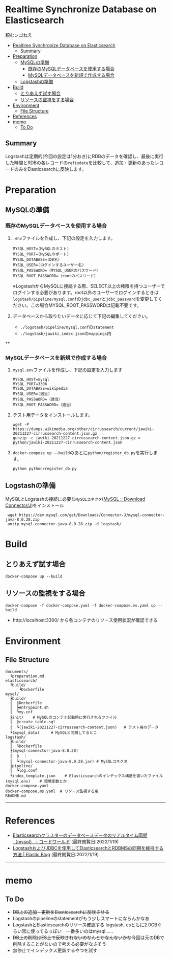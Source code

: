# Realtime Synchronize Database on Elasticsearch
頼むンゴねえ

- [Realtime Synchronize Database on Elasticsearch](#realtime-synchronize-database-on-elasticsearch)
  - [Summary](#summary)
- [Preparation](#preparation)
  - [MySQLの準備](#mysqlの準備)
    - [既存のMySQLデータベースを使用する場合](#既存のmysqlデータベースを使用する場合)
    - [MySQLデータベースを新規で作成する場合](#mysqlデータベースを新規で作成する場合)
  - [Logstashの準備](#logstashの準備)
- [Build](#build)
  - [とりあえず試す場合](#とりあえず試す場合)
  - [リソースの監視をする場合](#リソースの監視をする場合)
- [Environment](#environment)
  - [File Structure](#file-structure)
- [References](#references)
- [memo](#memo)
  - [To Do](#to-do)

## Summary

Logstashは定期的(今回の設定は1分おき)にRDBのデータを確認し、最後に実行した時間とRDBの各レコードの`refixdate`を比較して、追加・更新のあったレコードのみをElasticsearchに反映します。


# Preparation
## MySQLの準備
### 既存のMySQLデータベースを使用する場合
1. `.env`ファイルを作成し、下記の設定を入力します。

    ```
    MYSQL_HOST=(MySQLのホスト)
    MYSQL_PORT=(MySQLのポート)
    MYSQL_DATABASE=(DB名)
    MYSQL_USER=(ログインするユーザー名)
    MYSQL_PASSWORD=（MYSQL_USERのパスワード）
    MYSQL_ROOT_PASSWORD=（rootのパスワード）
    ```

    ※LogstashからMySQLに接続する際、SELECT以上の権限を持つユーザーでログインする必要があります。root以外のユーザーでログインするときは`logstash/pipeline/mysql.conf`の`jdbc_user`と`jdbc_password`を変更してください。この場合MYSQL_ROOT_PASSWORDは記載不要です。

2. データベースから取りたいデータに応じて下記の編集してください。
    - `./logstash/pipeline/mysql.conf`の`statement`
    - `./logstash/jawiki_index.json`の`mappings`内

 **

### MySQLデータベースを新規で作成する場合

1. `mysql.env`ファイルを作成し、下記の設定を入力します
    ```
    MYSQL_HOST=mysql
    MYSQL_PORT=3306
    MYSQL_DATABASE=wikipedia
    MYSQL_USER=(適当)
    MYSQL_PASSWORD=（適当）
    MYSQL_ROOT_PASSWORD=（適当）
    ```

2. テスト用データをインストールします。
    ```
    wget -P https://dumps.wikimedia.org/other/cirrussearch/current/jawiki-20211227-cirrussearch-content.json.gz
    gunzip -c jawiki-20211227-cirrussearch-content.json.gz > python/jawiki-20211227-cirrussearch-content.json
    ```

3. `docker-compose up --build`のあとに`python/register_db.py`を実行します。
    ```
    python python/register_db.py
    ```

## Logstashの準備
MySQLとLogstashの接続に必要な`MySQLコネクタ`([MySQL :: Download Connector/J](https://dev.mysql.com/downloads/connector/j/))をインストール
   ```
    wget https://dev.mysql.com/get/Downloads/Connector-J/mysql-connector-java-8.0.28.zip
    unzip mysql-connector-java-8.0.28.zip -d logstash/
   ```





# Build
## とりあえず試す場合
```
docker-compose up --build
```


## リソースの監視をする場合
```
docker-compose -f docker-compose.yaml -f docker-compose.ms.yaml up --build
```

- http://localhost:3300/ から各コンテナのリソース使用状況が確認できる


# Environment 

## File Structure

```
documents/
  ┗preparation.md
elasticsearch/
  ┗build/
      ┗Dockerfile
mysql/
  ┣build/
  ┃  ┣Dockerfile
  ┃  ┣entrypoint.sh
  ┃  ┗my.cnf
  ┣init/    # MySQLのコンテナ起動時に実行されるファイル
  ┃  ┣create_table.sql
  ┃  ┗(jawiki-20211227-cirrussearch-content.json)   # テスト用のデータ
  ┗(mysql_data)     # MySQLと同期してるとこ
logstash/
  ┣build/
  ┃  ┗Dockerfile
  ┣(mysql-connector-java-8.0.28)
  ┃  ┣  ︙
  ┃  ┗(mysql-connector-java-8.0.28.jar) # MySQLコネクタ
  ┣pipeline/
  ┃  ┗log.conf
  ┗index_template.json    # Elasticsearchのインデックス構造を書いたファイル
(mysql.env)    # 環境変数とか
docker-compose.yaml
docker-compose.ms.yaml  # リソース監視する用
README.md
```

---

# References
- [Elasticsearchクラスターのデータベースデータのリアルタイム同期（mysql） - コードワールド](https://www.codetd.com/ja/article/11891206) (最終閲覧日:2022/1/19)
- [LogstashおよびJDBCを使用してElasticsearchとRDBMSの同期を維持する方法 | Elastic Blog](https://www.elastic.co/jp/blog/how-to-keep-elasticsearch-synchronized-with-a-relational-database-using-logstash) (最終閲覧日:2022/1/19)
  
---

# memo
## To Do
- ~~DB上の追加・更新をElasticsearchに反映させる~~
- Logstashのpipelineのstatementがもう少しスマートにならんかなあ
- ~~LogstashとElasticsearchのリソース確認する~~ logstash, esともに2.0GBぐらい常に使ってるっぽい　一番多いのはmysql……
- ~~DB上の削除はES上で反映されないのなんとかなんないかな~~今回は元のDBで削除することがないので考える必要がなさそう
- 無停止でインデックス更新するやつを試す
